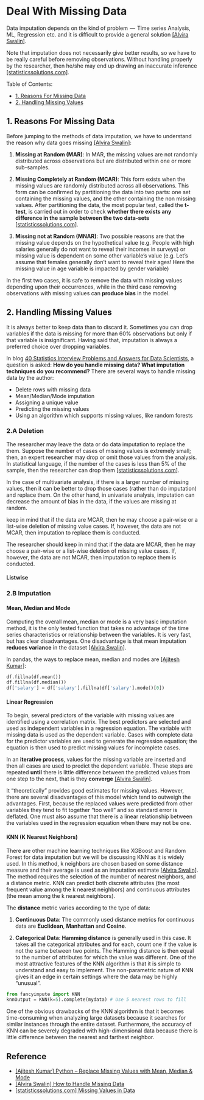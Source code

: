 # Deal With Missing Data

Data imputation depends on the kind of problem  —  Time series Analysis, ML, Regression etc. and it is difficult to provide a general solution [[Alvira Swalin]][How to Handle Missing Data].

Note that imputation does not necessarily give better results, so we have to be really careful before removing observations. Without handling properly by the researcher, then he/she may end up drawing an inaccurate inference [[statisticssolutions.com]][Missing Values in Data].

Table of Contents:

* [1. Reasons For Missing Data](https://github.com/HsiangHung/Machine_Learning_Note/tree/master/ML_fundamentals/Missing_Data#1-reasons-for-missing-data)
* [2. Handling Missing Values](https://github.com/HsiangHung/Machine_Learning_Note/tree/master/ML_fundamentals/Missing_Data#2-handling-missing-values)



## 1. Reasons For Missing Data

Before jumping to the methods of data imputation, we have to understand the reason why data goes missing [[Alvira Swalin]][How to Handle Missing Data]:


1. **Missing at Random (MAR)**: In MAR, the missing values are not randomly distributed across observations but are distributed within one or more sub-samples.

2. **Missing Completely at Random (MCAR)**: This form exists when the missing values are randomly distributed across all observations.  This form can be confirmed by partitioning the data into two parts: one set containing the missing values, and the other containing the non missing values.  After partitioning the data, the most popular test, called the **t-test**, is carried out in order to check **whether there exists any difference in the sample between the two data-sets** [[statisticssolutions.com]][Missing Values in Data].


3. **Missing not at Random (MNAR)**: Two possible reasons are that the missing value depends on the hypothetical value (e.g. People with high salaries generally do not want to reveal their incomes in surveys) or missing value is dependent on some other variable’s value (e.g. Let’s assume that females generally don’t want to reveal their ages! Here the missing value in age variable is impacted by gender variable)

In the first two cases, it is safe to remove the data with missing values depending upon their occurrences, while in the third case removing observations with missing values can **produce bias** in the model.


## 2. Handling Missing Values

It is always better to keep data than to discard it. Sometimes you can drop variables if the data is missing for more than 60% observations but only if that variable is insignificant. Having said that, imputation is always a preferred choice over dropping variables.

In blog [40 Statistics Interview Problems and Answers for Data Scientists](https://towardsdatascience.com/40-statistics-interview-problems-and-answers-for-data-scientists-6971a02b7eee), a question is asked: **How do you handle missing data? What imputation techniques do you recommend?** There are several ways to handle missing data by the author:

* Delete rows with missing data
* Mean/Median/Mode imputation
* Assigning a unique value
* Predicting the missing values
* Using an algorithm which supports missing values, like random forests

### 2.A Deletion

The researcher may leave the data or do data imputation to replace the them.  Suppose the number of cases of missing values is extremely small; then, an expert researcher may drop or omit those values from the analysis.  In statistical language, if the number of the cases is less than 5% of the sample, then the researcher can drop them [[statisticssolutions.com]][Missing Values in Data].


In the case of multivariate analysis, if there is a larger number of missing values, then it can be better to drop those cases (rather than do imputation) and replace them.  On the other hand, in univariate analysis, imputation can decrease the amount of bias in the data, if the values are missing at random.

keep in mind that if the data are MCAR, then he may choose a pair-wise or a list-wise deletion of missing value cases.  If, however, the data are not MCAR, then imputation to replace them is conducted.

The researcher should keep in mind that if the data are MCAR, then he may choose a pair-wise or a list-wise deletion of missing value cases.  If, however, the data are not MCAR, then imputation to replace them is conducted.

#### Listwise


### 2.B Imputation

#### Mean, Median and Mode

Computing the overall mean, median or mode is a very basic imputation method, it is the only tested function that takes no advantage of the time series characteristics or relationship between the variables. It is very fast, but has clear disadvantages. One disadvantage is that mean imputation **reduces variance** in the dataset [[Alvira Swalin]][How to Handle Missing Data].

In pandas, the ways to replace mean, median and modes are [[Ajitesh Kumar]][Python – Replace Missing Values with Mean, Median & Mode]:
```Python
df.fillna(df.mean())
df.fillna(df.median())
df['salary'] = df['salary'].fillna(df['salary'].mode()[0])
```

#### Linear Regression

To begin, several predictors of the variable with missing values are identified using a correlation matrix. The best predictors are selected and used as independent variables in a regression equation. The variable with missing data is used as the dependent variable. Cases with complete data for the predictor variables are used to generate the regression equation; the equation is then used to predict missing values for incomplete cases. 

In an **iterative process**, values for the missing variable are inserted and then all cases are used to predict the dependent variable. These steps are repeated **until** there is little difference between the predicted values from one step to the next, that is they **converge** [[Alvira Swalin]][How to Handle Missing Data].

It “theoretically” provides good estimates for missing values. However, there are several disadvantages of this model which tend to outweigh the advantages. First, because the replaced values were predicted from other variables they tend to fit together “too well” and so standard error is deflated. One must also assume that there is a linear relationship between the variables used in the regression equation when there may not be one.

#### KNN (K Nearest Neighbors)

There are other machine learning techniques like XGBoost and Random Forest for data imputation but we will be discussing KNN as it is widely used. In this method, k neighbors are chosen based on some distance measure and their average is used as an imputation estimate [[Alvira Swalin]][How to Handle Missing Data]. The method requires the selection of the number of nearest neighbors, and a distance metric. KNN can predict both discrete attributes (the most frequent value among the k nearest neighbors) and continuous attributes (the mean among the k nearest neighbors).

The **distance** metric varies according to the type of data:

1. **Continuous Data**: The commonly used distance metrics for continuous data are **Euclidean**, **Manhattan** and **Cosine**.

2. **Categorical Data**: **Hamming distance** is generally used in this case. It takes all the categorical attributes and for each, count one if the value is not the same between two points. The Hamming distance is then equal to the number of attributes for which the value was different.
One of the most attractive features of the KNN algorithm is that it is simple to understand and easy to implement. The non-parametric nature of KNN gives it an edge in certain settings where the data may be highly “unusual”.

```Python
from fancyimpute import KNN
knnOutput = KNN(k=5).complete(mydata) # Use 5 nearest rows to fill
```
One of the obvious drawbacks of the KNN algorithm is that it becomes time-consuming when analyzing large datasets because it searches for similar instances through the entire dataset. Furthermore, the accuracy of KNN can be severely degraded with high-dimensional data because there is little difference between the nearest and farthest neighbor.



## Reference

* [Python – Replace Missing Values with Mean, Median & Mode]: https://vitalflux.com/pandas-impute-missing-values-mean-median-mode/#Impute_Replace_Missing_Values_with_Mean
[[Ajitesh Kumar] Python – Replace Missing Values with Mean, Median & Mode](https://vitalflux.com/pandas-impute-missing-values-mean-median-mode/#Impute_Replace_Missing_Values_with_Mean)
* [How to Handle Missing Data]: https://towardsdatascience.com/how-to-handle-missing-data-8646b18db0d4
[[Alvira Swalin] How to Handle Missing Data](https://towardsdatascience.com/how-to-handle-missing-data-8646b18db0d4)
* [Missing Values in Data]: http://www.statisticssolutions.com/missing-values-in-data/
[[statisticssolutions.com] Missing Values in Data](http://www.statisticssolutions.com/missing-values-in-data/)

    
